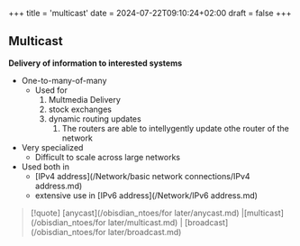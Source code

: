 +++
title = 'multicast'
date = 2024-07-22T09:10:24+02:00
draft = false
+++

## Multicast 
**Delivery of information to interested systems**
- One-to-many-of-many
	- Used for 
		1. Multmedia Delivery
		2. stock exchanges
		3. dynamic routing updates
			1. The routers are able to intellygently update othe router of the network  
- Very specialized 
	- Difficult to scale across large networks 
- Used both in 
	- [IPv4 address](/Network/basic network connections/IPv4 address.md)
	-  extensive use in [IPv6 address](/Network/IPv6 address.md)


>[!quote] [anycast](/obisdian_ntoes/for later/anycast.md) |[multicast](/obisdian_ntoes/for later/multicast.md) | [broadcast](/obisdian_ntoes/for later/broadcast.md)